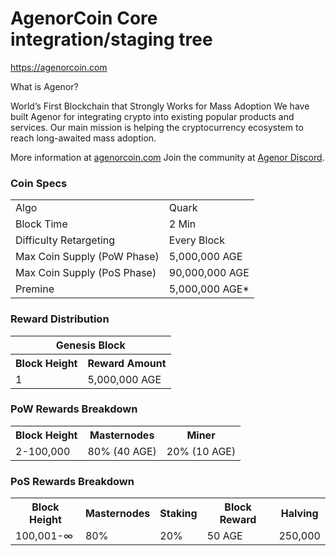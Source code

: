 AgenorCoin Core integration/staging tree
=====================================

https://agenorcoin.com

What is Agenor?

World’s First Blockchain that Strongly Works for Mass Adoption
We have built Agenor for integrating crypto into existing popular products and services. Our main mission is helping the cryptocurrency ecosystem to reach long-awaited mass adoption.

More information at [agenorcoin.com](https://agenorcoin.com/) Join the community at [Agenor Discord](https://discordagenor.chat/).

### Coin Specs
<table>
<tr><td>Algo</td><td>Quark</td></tr>
<tr><td>Block Time</td><td>2 Min</td></tr>
<tr><td>Difficulty Retargeting</td><td>Every Block</td></tr>
<tr><td>Max Coin Supply (PoW Phase)</td><td>5,000,000 AGE</td></tr>
<tr><td>Max Coin Supply (PoS Phase)</td><td>90,000,000 AGE</td></tr>
<tr><td>Premine</td><td>5,000,000 AGE*</td></tr>
</table>

### Reward Distribution

<table>
<th colspan=4>Genesis Block</th>
<tr><th>Block Height</th><th>Reward Amount</th></tr>
<tr><td>1</td><td>5,000,000 AGE</td></tr>
</table>

### PoW Rewards Breakdown

<table>
<th>Block Height</th><th>Masternodes</th><th>Miner</th>
<tr><td>2-100,000</td><td>80% (40 AGE)</td><td>20% (10 AGE)</td></tr>
</table>

### PoS Rewards Breakdown

<table>
<th>Block Height</th><th>Masternodes</th><th>Staking</th><th>Block Reward</th><th>Halving</th>
<tr><td>100,001-∞</td><td>80%</td><td>20%</td><td>50 AGE</td><td>250,000</td></tr>
</table>